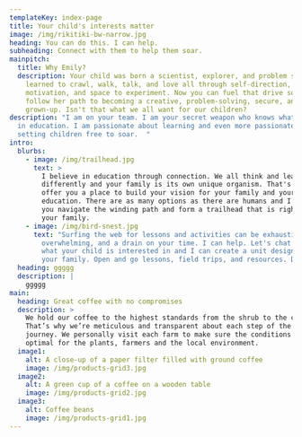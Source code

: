 ```yaml
---
templateKey: index-page
title: Your child's interests matter
image: /img/rikitiki-bw-narrow.jpg
heading: You can do this. I can help.
subheading: Connect with them to help them soar.
mainpitch:
  title: Why Emily?
  description: Your child was born a scientist, explorer, and problem solver.  She
    learned to crawl, walk, talk, and love all through self-direction, internal
    motivation, and space to experiment. Now you can fuel that drive so she can
    follow her path to becoming a creative, problem-solving, secure, and happy
    grown-up. Isn't that what we all want for our children?
description: "I am on your team. I am your secret weapon who knows what happens
  in education. I am passionate about learning and even more passionate about
  setting children free to soar.  "
intro:
  blurbs:
    - image: /img/trailhead.jpg
      text: >
        I believe in education through connection. We all think and learn
        differently and your family is its own unique organism. That's why I
        offer you a place to build your vision for your family and your child's
        education. There are as many options as there are humans and I can help
        you navigate the winding path and form a trailhead that is right for
        your family. 
    - image: /img/bird-snest.jpg
      text: "Surfing the web for lessons and activities can be exhausting,
        overwhelming, and a drain on your time. I can help. Let's chat about
        what your child is interested in and I can create a unit designed for
        your family. Open and go lessons, field trips, and resources. Done. "
  heading: ggggg
  description: |
    ggggg
main:
  heading: Great coffee with no compromises
  description: >
    We hold our coffee to the highest standards from the shrub to the cup.
    That’s why we’re meticulous and transparent about each step of the coffee’s
    journey. We personally visit each farm to make sure the conditions are
    optimal for the plants, farmers and the local environment.
  image1:
    alt: A close-up of a paper filter filled with ground coffee
    image: /img/products-grid3.jpg
  image2:
    alt: A green cup of a coffee on a wooden table
    image: /img/products-grid2.jpg
  image3:
    alt: Coffee beans
    image: /img/products-grid1.jpg
---
```

